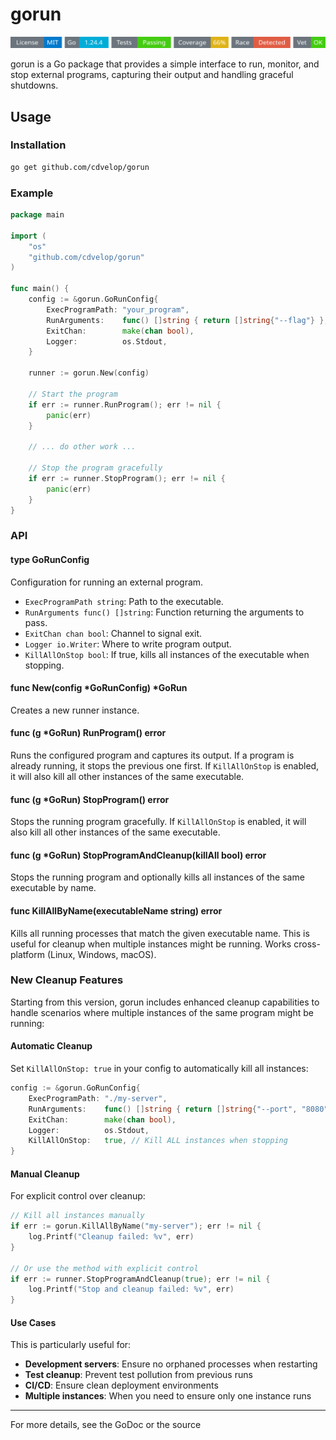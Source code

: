 # gorun
<!-- START_SECTION:BADGES_SECTION -->
<a href="docs/img/badges.svg"><img src="docs/img/badges.svg" alt="Project Badges" title="Generated by badges.sh from github.com/cdvelop/devscripts"></a>
<!-- END_SECTION:BADGES_SECTION -->

gorun is a Go package that provides a simple interface to run, monitor, and stop external programs, capturing their output and handling graceful shutdowns.

## Usage

### Installation

```sh
go get github.com/cdvelop/gorun
```

### Example

```go
package main

import (
    "os"
    "github.com/cdvelop/gorun"
)

func main() {
    config := &gorun.GoRunConfig{
        ExecProgramPath: "your_program",
        RunArguments:    func() []string { return []string{"--flag"} },
        ExitChan:        make(chan bool),
        Logger:          os.Stdout,
    }

    runner := gorun.New(config)

    // Start the program
    if err := runner.RunProgram(); err != nil {
        panic(err)
    }

    // ... do other work ...

    // Stop the program gracefully
    if err := runner.StopProgram(); err != nil {
        panic(err)
    }
}
```

### API

#### type GoRunConfig

Configuration for running an external program.

- `ExecProgramPath string`: Path to the executable.
- `RunArguments func() []string`: Function returning the arguments to pass.
- `ExitChan chan bool`: Channel to signal exit.
- `Logger io.Writer`: Where to write program output.
- `KillAllOnStop bool`: If true, kills all instances of the executable when stopping.

#### func New(config *GoRunConfig) *GoRun

Creates a new runner instance.

#### func (g *GoRun) RunProgram() error

Runs the configured program and captures its output. If a program is already running, it stops the previous one first. If `KillAllOnStop` is enabled, it will also kill all other instances of the same executable.

#### func (g *GoRun) StopProgram() error

Stops the running program gracefully. If `KillAllOnStop` is enabled, it will also kill all other instances of the same executable.

#### func (g *GoRun) StopProgramAndCleanup(killAll bool) error

Stops the running program and optionally kills all instances of the same executable by name.

#### func KillAllByName(executableName string) error

Kills all running processes that match the given executable name. This is useful for cleanup when multiple instances might be running. Works cross-platform (Linux, Windows, macOS).

### New Cleanup Features

Starting from this version, gorun includes enhanced cleanup capabilities to handle scenarios where multiple instances of the same program might be running:

#### Automatic Cleanup

Set `KillAllOnStop: true` in your config to automatically kill all instances:

```go
config := &gorun.GoRunConfig{
    ExecProgramPath: "./my-server",
    RunArguments:    func() []string { return []string{"--port", "8080"} },
    ExitChan:        make(chan bool),
    Logger:          os.Stdout,
    KillAllOnStop:   true, // Kill ALL instances when stopping
}
```

#### Manual Cleanup

For explicit control over cleanup:

```go
// Kill all instances manually
if err := gorun.KillAllByName("my-server"); err != nil {
    log.Printf("Cleanup failed: %v", err)
}

// Or use the method with explicit control
if err := runner.StopProgramAndCleanup(true); err != nil {
    log.Printf("Stop and cleanup failed: %v", err)
}
```

#### Use Cases

This is particularly useful for:
- **Development servers**: Ensure no orphaned processes when restarting
- **Test cleanup**: Prevent test pollution from previous runs  
- **CI/CD**: Ensure clean deployment environments
- **Multiple instances**: When you need to ensure only one instance runs

---

For more details, see the GoDoc or the source



